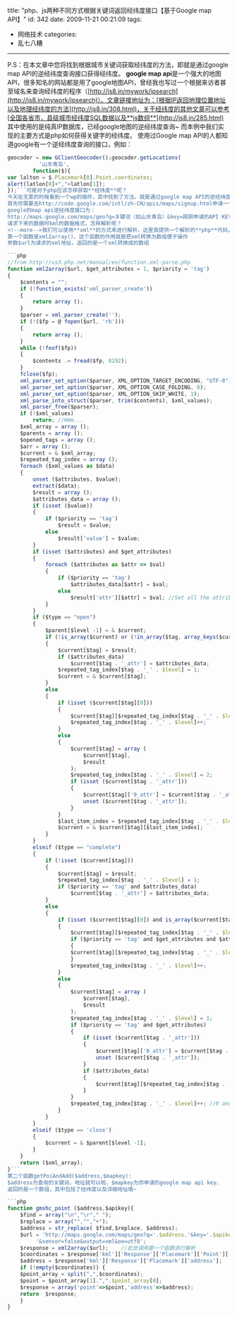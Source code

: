 title: "php、js两种不同方式根据关键词返回经纬度接口【基于Google map API】"
id: 342
date: 2009-11-21 00:21:09
tags:
- 网络技术
categories:
- 乱七八糟
---
P.S：在本文章中您将找到根据城市关键词获取经纬度的方法，即就是通过google map API的逆经纬度查询接口获得经纬度。
**google map api**是一个强大的地图API，很多知名的网站都是用了google地图API，曾经我也写过一个根据来访者甚至域名来查询经纬度的程序（[http://js8.in/mywork/ipsearch](http://js8.in/mywork/ipsearch)）。文章链接地址为：[根据IP返回地理位置地址以及地理经纬度的方法](http://js8.in/308.html)，关于经纬度的其他文章可以参考[全国各省市，县级城市经纬度SQL数据以及**js数组**](http://js8.in/285.html)
其中使用的是纯真IP数据库，已经google地图的逆经纬度查询~
而本例中我们实现的主要方式是php如何获得关键字的经纬度。
使用过Google map API的人都知道google有一个逆经纬度查询的接口，例如：
```javascript
geocoder = new GClientGeocoder();geocoder.getLocations(
          '山东青岛',
        function($){
var lalton = $.Placemark[0].Point.coordinates;
alert(latlon[0]+","+latlon[1]);
});```可是对于php应该怎样获取**经纬度**呢？
今天在无意的时候看到一个wp的插件，其中找到了方法，就是通过google map API的逆经纬度查询接口获得经纬度~
首先你需要去http://code.google.com/intl/zh-CN/apis/maps/signup.html申请一个google map api的授权域名**key**，
google的map api逆经纬度接口为：
http://maps.google.com/maps/geo?q=关键词（如山东青岛）&key=刚刚申请的API KEY&sensor=false&output=xml&oe=utf8
请求下来的数据时kml的数据格式，怎样解析呢？
<!--more-->我们可以使用**xml**的方式来进行解析，这里我提供一个解析的**php**代码，代码来自于wp的一个插件
第一个函数是xml2array()，这个函数的作用就是把xml转换为数组便于操作
参数$url为请求的xml地址，返回的是一个xml转换成的数组

```php
//from http://us3.php.net/manual/en/function.xml-parse.php
function xml2array($url, $get_attributes = 1, $priority = 'tag')
{
    $contents = "";
    if (!function_exists('xml_parser_create'))
    {
        return array ();
    }
    $parser = xml_parser_create('');
    if (!($fp = @ fopen($url, 'rb')))
    {
        return array ();
    }
    while (!feof($fp))
    {
        $contents .= fread($fp, 8192);
    }
    fclose($fp);
    xml_parser_set_option($parser, XML_OPTION_TARGET_ENCODING, "UTF-8");
    xml_parser_set_option($parser, XML_OPTION_CASE_FOLDING, 0);
    xml_parser_set_option($parser, XML_OPTION_SKIP_WHITE, 1);
    xml_parse_into_struct($parser, trim($contents), $xml_values);
    xml_parser_free($parser);
    if (!$xml_values)
        return; //Hmm...
    $xml_array = array ();
    $parents = array ();
    $opened_tags = array ();
    $arr = array ();
    $current = & $xml_array;
    $repeated_tag_index = array ();
    foreach ($xml_values as $data)
    {
        unset ($attributes, $value);
        extract($data);
        $result = array ();
        $attributes_data = array ();
        if (isset ($value))
        {
            if ($priority == 'tag')
                $result = $value;
            else
                $result['value'] = $value;
        }
        if (isset ($attributes) and $get_attributes)
        {
            foreach ($attributes as $attr => $val)
            {
                if ($priority == 'tag')
                    $attributes_data[$attr] = $val;
                else
                    $result['attr'][$attr] = $val; //Set all the attributes in a array called 'attr'
            }
        }
        if ($type == "open")
        {
            $parent[$level -1] = & $current;
            if (!is_array($current) or (!in_array($tag, array_keys($current))))
            {
                $current[$tag] = $result;
                if ($attributes_data)
                    $current[$tag . '_attr'] = $attributes_data;
                $repeated_tag_index[$tag . '_' . $level] = 1;
                $current = & $current[$tag];
            }
            else
            {
                if (isset ($current[$tag][0]))
                {
                    $current[$tag][$repeated_tag_index[$tag . '_' . $level]] = $result;
                    $repeated_tag_index[$tag . '_' . $level]++;
                }
                else
                {
                    $current[$tag] = array (
                        $current[$tag],
                        $result
                    );
                    $repeated_tag_index[$tag . '_' . $level] = 2;
                    if (isset ($current[$tag . '_attr']))
                    {
                        $current[$tag]['0_attr'] = $current[$tag . '_attr'];
                        unset ($current[$tag . '_attr']);
                    }
                }
                $last_item_index = $repeated_tag_index[$tag . '_' . $level] - 1;
                $current = & $current[$tag][$last_item_index];
            }
        }
        elseif ($type == "complete")
        {
            if (!isset ($current[$tag]))
            {
                $current[$tag] = $result;
                $repeated_tag_index[$tag . '_' . $level] = 1;
                if ($priority == 'tag' and $attributes_data)
                    $current[$tag . '_attr'] = $attributes_data;
            }
            else
            {
                if (isset ($current[$tag][0]) and is_array($current[$tag]))
                {
                    $current[$tag][$repeated_tag_index[$tag . '_' . $level]] = $result;
                    if ($priority == 'tag' and $get_attributes and $attributes_data)
                    {
                    $current[$tag][$repeated_tag_index[$tag . '_' . $level] . '_attr'] = $attributes_data;
                    }
                    $repeated_tag_index[$tag . '_' . $level]++;
                }
                else
                {
                    $current[$tag] = array (
                        $current[$tag],
                        $result
                    );
                    $repeated_tag_index[$tag . '_' . $level] = 1;
                    if ($priority == 'tag' and $get_attributes)
                    {
                        if (isset ($current[$tag . '_attr']))
                        {
                            $current[$tag]['0_attr'] = $current[$tag . '_attr'];
                            unset ($current[$tag . '_attr']);
                        }
                        if ($attributes_data)
                        {
                            $current[$tag][$repeated_tag_index[$tag . '_' . $level] . '_attr'] = $attributes_data;
                        }
                    }
                    $repeated_tag_index[$tag . '_' . $level]++; //0 and 1 index is already taken
                }
            }
        }
        elseif ($type == 'close')
        {
            $current = & $parent[$level -1];
        }
    }
    return ($xml_array);
}```
第二个函数getPoiAndAdd($address,$mapkey):
$address为查询的关键词，地址就可以啦，$mapkey为你申请的google map api key，
返回的是一个数组，其中包括了经纬度以及详细地址哦~

```php
function gmshc_point ($address,$apikey){
    $find = array("\n","\r"," ");
	$replace = array("","","+");					
    $address = str_replace( $find,$replace, $address);
	$url = 'http://maps.google.com/maps/geo?q='.$address.'&key='.$apikey.
         '&sensor=false&output=xml&oe=utf8';	
	$response = xml2array($url);	//此处调用都一个函数进行解析
	$coordinates = $response['kml']['Response']['Placemark']['Point']['coordinates'];
	$address = $response['kml']['Response']['Placemark']['address'];	
	if (!empty($coordinates)) {	
	$point_array = split(",",$coordinates);	
	$point = $point_array[1].",".$point_array[0];
	$response = array('point'=>$point,'address'=>$address);	
	return  $response;	
	}
}
```